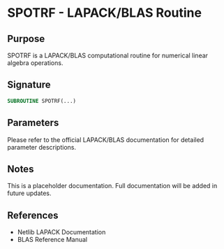 # SPOTRF - LAPACK/BLAS Routine

## Purpose

SPOTRF is a LAPACK/BLAS computational routine for numerical linear algebra operations.

## Signature

```fortran
SUBROUTINE SPOTRF(...)
```

## Parameters

Please refer to the official LAPACK/BLAS documentation for detailed parameter descriptions.

## Notes

This is a placeholder documentation. Full documentation will be added in future updates.

## References

- Netlib LAPACK Documentation
- BLAS Reference Manual
